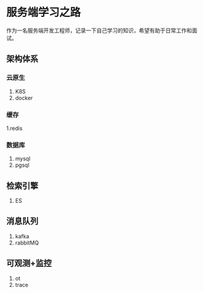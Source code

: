 # 服务端学习之路

作为一名服务端开发工程师，记录一下自己学习的知识，希望有助于日常工作和面试。

## 架构体系

### 云原生
1. K8S
2. docker

### 缓存
1.redis

### 数据库
1. mysql
2. pgsql

## 检索引擎
1. ES

## 消息队列
1. kafka
2. rabbitMQ

## 可观测+监控
1. ot
2. trace


